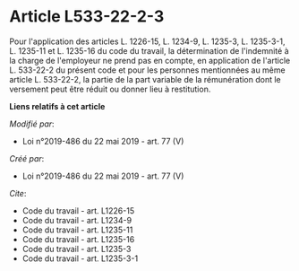 # Article L533-22-2-3

Pour l'application des articles L. 1226-15, L. 1234-9, L. 1235-3, L. 1235-3-1, L. 1235-11 et L. 1235-16 du code du travail,
la détermination de l'indemnité à la charge de l'employeur ne prend pas en compte, en application de l'article L. 533-22-2 du
présent code et pour les personnes mentionnées au même article L. 533-22-2, la partie de la part variable de la rémunération
dont le versement peut être réduit ou donner lieu à restitution.

**Liens relatifs à cet article**

_Modifié par_:

  - Loi n°2019-486 du 22 mai 2019 - art. 77 (V)

_Créé par_:

  - Loi n°2019-486 du 22 mai 2019 - art. 77 (V)

_Cite_:

  - Code du travail - art. L1226-15
  - Code du travail - art. L1234-9
  - Code du travail - art. L1235-11
  - Code du travail - art. L1235-16
  - Code du travail - art. L1235-3
  - Code du travail - art. L1235-3-1
